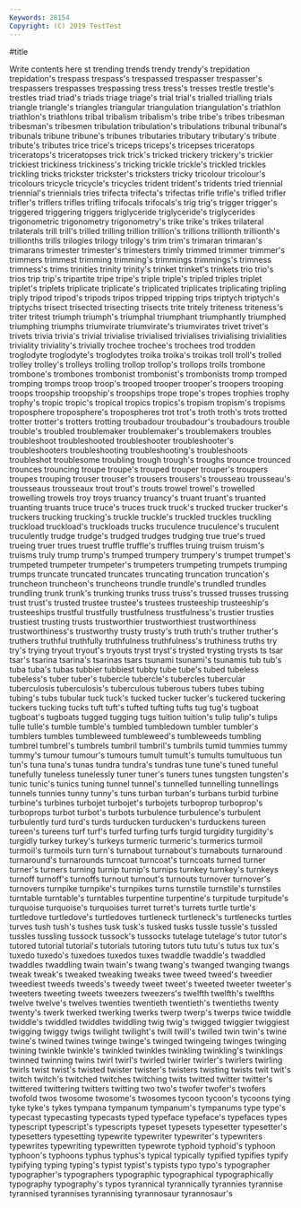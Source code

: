 ```yaml
---
Keywords: 28154
Copyright: (C) 2019 TestTest
---
```


#title

Write contents here
st trending trends trendy
trendy's trepidation trepidation's trespass trespass's trespassed trespasser trespasser's trespassers trespasses
trespassing tress tress's tresses trestle trestle's trestles triad triad's triads
triage triage's trial trial's trialled trialling trials triangle triangle's triangles
triangular triangulation triangulation's triathlon triathlon's triathlons tribal tribalism tribalism's tribe
tribe's tribes tribesman tribesman's tribesmen tribulation tribulation's tribulations tribunal tribunal's
tribunals tribune tribune's tribunes tributaries tributary tributary's tribute tribute's tributes
trice trice's triceps triceps's tricepses triceratops triceratops's triceratopses trick trick's
tricked trickery trickery's trickier trickiest trickiness trickiness's tricking trickle trickle's
trickled trickles trickling tricks trickster trickster's tricksters tricky tricolour tricolour's
tricolours tricycle tricycle's tricycles trident trident's tridents tried triennial triennial's
triennials tries trifecta trifecta's trifectas trifle trifle's trifled trifler trifler's
triflers trifles trifling trifocals trifocals's trig trig's trigger trigger's triggered
triggering triggers triglyceride triglyceride's triglycerides trigonometric trigonometry trigonometry's trike trike's
trikes trilateral trilaterals trill trill's trilled trilling trillion trillion's trillions
trillionth trillionth's trillionths trills trilogies trilogy trilogy's trim trim's trimaran
trimaran's trimarans trimester trimester's trimesters trimly trimmed trimmer trimmer's trimmers
trimmest trimming trimming's trimmings trimmings's trimness trimness's trims trinities trinity
trinity's trinket trinket's trinkets trio trio's trios trip trip's tripartite
tripe tripe's triple triple's tripled triples triplet triplet's triplets triplicate
triplicate's triplicated triplicates triplicating tripling triply tripod tripod's tripods tripos
tripped tripping trips triptych triptych's triptychs trisect trisected trisecting trisects
trite tritely triteness triteness's triter tritest triumph triumph's triumphal triumphant
triumphantly triumphed triumphing triumphs triumvirate triumvirate's triumvirates trivet trivet's trivets
trivia trivia's trivial trivialise trivialised trivialises trivialising trivialities triviality triviality's
trivially trochee trochee's trochees trod trodden troglodyte troglodyte's troglodytes troika
troika's troikas troll troll's trolled trolley trolley's trolleys trolling trollop
trollop's trollops trolls trombone trombone's trombones trombonist trombonist's trombonists tromp
tromped tromping tromps troop troop's trooped trooper trooper's troopers trooping
troops troopship troopship's troopships trope trope's tropes trophies trophy trophy's
tropic tropic's tropical tropics tropics's tropism tropism's tropisms troposphere troposphere's
tropospheres trot trot's troth troth's trots trotted trotter trotter's trotters
trotting troubadour troubadour's troubadours trouble trouble's troubled troublemaker troublemaker's troublemakers
troubles troubleshoot troubleshooted troubleshooter troubleshooter's troubleshooters troubleshooting troubleshooting's troubleshoots troubleshot
troublesome troubling trough trough's troughs trounce trounced trounces trouncing troupe
troupe's trouped trouper trouper's troupers troupes trouping trouser trouser's trousers
trousers's trousseau trousseau's trousseaus trousseaux trout trout's trouts trowel trowel's
trowelled trowelling trowels troy troys truancy truancy's truant truant's truanted
truanting truants truce truce's truces truck truck's trucked trucker trucker's
truckers trucking trucking's truckle truckle's truckled truckles truckling truckload truckload's
truckloads trucks truculence truculence's truculent truculently trudge trudge's trudged trudges
trudging true true's trued trueing truer trues truest truffle truffle's
truffles truing truism truism's truisms truly trump trump's trumped trumpery
trumpery's trumpet trumpet's trumpeted trumpeter trumpeter's trumpeters trumpeting trumpets trumping
trumps truncate truncated truncates truncating truncation truncation's truncheon truncheon's truncheons
trundle trundle's trundled trundles trundling trunk trunk's trunking trunks truss
truss's trussed trusses trussing trust trust's trusted trustee trustee's trustees
trusteeship trusteeship's trusteeships trustful trustfully trustfulness trustfulness's trustier trusties trustiest
trusting trusts trustworthier trustworthiest trustworthiness trustworthiness's trustworthy trusty trusty's truth
truth's truther truther's truthers truthful truthfully truthfulness truthfulness's truthiness truths
try try's trying tryout tryout's tryouts tryst tryst's trysted trysting
trysts ts tsar tsar's tsarina tsarina's tsarinas tsars tsunami tsunami's
tsunamis tub tub's tuba tuba's tubas tubbier tubbiest tubby tube
tube's tubed tubeless tubeless's tuber tuber's tubercle tubercle's tubercles tubercular
tuberculosis tuberculosis's tuberculous tuberous tubers tubes tubing tubing's tubs tubular
tuck tuck's tucked tucker tucker's tuckered tuckering tuckers tucking tucks
tuft tuft's tufted tufting tufts tug tug's tugboat tugboat's tugboats
tugged tugging tugs tuition tuition's tulip tulip's tulips tulle tulle's
tumble tumble's tumbled tumbledown tumbler tumbler's tumblers tumbles tumbleweed tumbleweed's
tumbleweeds tumbling tumbrel tumbrel's tumbrels tumbril tumbril's tumbrils tumid tummies
tummy tummy's tumour tumour's tumours tumult tumult's tumults tumultuous tun
tun's tuna tuna's tunas tundra tundra's tundras tune tune's tuned
tuneful tunefully tuneless tunelessly tuner tuner's tuners tunes tungsten tungsten's
tunic tunic's tunics tuning tunnel tunnel's tunnelled tunnelling tunnellings tunnels
tunnies tunny tunny's tuns turban turban's turbans turbid turbine turbine's
turbines turbojet turbojet's turbojets turboprop turboprop's turboprops turbot turbot's turbots
turbulence turbulence's turbulent turbulently turd turd's turds turducken turducken's turduckens
tureen tureen's tureens turf turf's turfed turfing turfs turgid turgidity
turgidity's turgidly turkey turkey's turkeys turmeric turmeric's turmerics turmoil turmoil's
turmoils turn turn's turnabout turnabout's turnabouts turnaround turnaround's turnarounds turncoat
turncoat's turncoats turned turner turner's turners turning turnip turnip's turnips
turnkey turnkey's turnkeys turnoff turnoff's turnoffs turnout turnout's turnouts turnover
turnover's turnovers turnpike turnpike's turnpikes turns turnstile turnstile's turnstiles turntable
turntable's turntables turpentine turpentine's turpitude turpitude's turquoise turquoise's turquoises turret
turret's turrets turtle turtle's turtledove turtledove's turtledoves turtleneck turtleneck's turtlenecks
turtles turves tush tush's tushes tusk tusk's tusked tusks tussle
tussle's tussled tussles tussling tussock tussock's tussocks tutelage tutelage's tutor
tutor's tutored tutorial tutorial's tutorials tutoring tutors tutu tutu's tutus
tux tux's tuxedo tuxedo's tuxedoes tuxedos tuxes twaddle twaddle's twaddled
twaddles twaddling twain twain's twang twang's twanged twanging twangs tweak
tweak's tweaked tweaking tweaks twee tweed tweed's tweedier tweediest tweeds
tweeds's tweedy tweet tweet's tweeted tweeter tweeter's tweeters tweeting tweets
tweezers tweezers's twelfth twelfth's twelfths twelve twelve's twelves twenties twentieth
twentieth's twentieths twenty twenty's twerk twerked twerking twerks twerp twerp's
twerps twice twiddle twiddle's twiddled twiddles twiddling twig twig's twigged
twiggier twiggiest twigging twiggy twigs twilight twilight's twill twill's twilled
twin twin's twine twine's twined twines twinge twinge's twinged twingeing
twinges twinging twining twinkle twinkle's twinkled twinkles twinkling twinkling's twinklings
twinned twinning twins twirl twirl's twirled twirler twirler's twirlers twirling
twirls twist twist's twisted twister twister's twisters twisting twists twit
twit's twitch twitch's twitched twitches twitching twits twitted twitter twitter's
twittered twittering twitters twitting two two's twofer twofer's twofers twofold
twos twosome twosome's twosomes tycoon tycoon's tycoons tying tyke tyke's
tykes tympana tympanum tympanum's tympanums type type's typecast typecasting typecasts
typed typeface typeface's typefaces types typescript typescript's typescripts typeset typesets
typesetter typesetter's typesetters typesetting typewrite typewriter typewriter's typewriters typewrites typewriting
typewritten typewrote typhoid typhoid's typhoon typhoon's typhoons typhus typhus's typical
typically typified typifies typify typifying typing typing's typist typist's typists
typo typo's typographer typographer's typographers typographic typographical typographically typography typography's
typos tyrannical tyrannically tyrannies tyrannise tyrannised tyrannises tyrannising tyrannosaur tyrannosaur's
